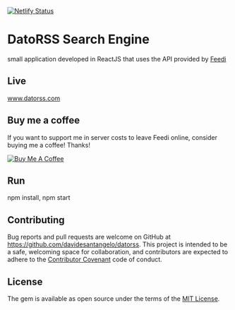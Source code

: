 [![Netlify Status](https://api.netlify.com/api/v1/badges/6d1bf226-d4fb-40b5-9186-216b956b8538/deploy-status)](https://app.netlify.com/sites/boring-bose-6492dd/deploys)

# DatoRSS Search Engine

small application developed in ReactJS that uses the API provided by [Feedi](https://github.com/davidesantangelo/feedi)

## Live

www.datorss.com

## Buy me a coffee

If you want to support me in server costs to leave Feedi online, consider buying me a coffee! Thanks!

<a href="https://www.buymeacoffee.com/582rhJH" target="_blank"><img src="https://www.buymeacoffee.com/assets/img/custom_images/orange_img.png" alt="Buy Me A Coffee" style="height: auto !important;width: auto !important;" ></a>

## Run

npm install, npm start

## Contributing

Bug reports and pull requests are welcome on GitHub at https://github.com/davidesantangelo/datorss. This project is intended to be a safe, welcoming space for collaboration, and contributors are expected to adhere to the [Contributor Covenant](http://contributor-covenant.org) code of conduct.

## License

The gem is available as open source under the terms of the [MIT License](https://opensource.org/licenses/MIT).
